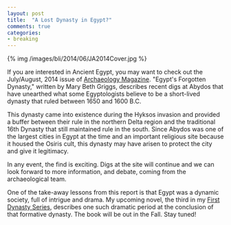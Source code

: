 ```yaml
---
layout: post
title: 	"A Lost Dynasty in Egypt?"
comments: true
categories:
- breaking
---
```


{% img /images/bli/2014/06/JA2014Cover.jpg %}

If you are interested in Ancient Egypt, you may want to check out the July/August, 2014 issue of [Archaeology Magazine](http://www.archaeology.org/issues). "Egypt's Forgotten Dynasty," written by Mary Beth Griggs, describes recent digs at Abydos	that have unearthed what some Egyptologists believe to be a short-lived dynasty that ruled between 1650 and 1600 B.C. 

<!--more-->

This dynasty came into existence during the Hyksos invasion and provided a buffer between their rule in the northern Delta region and the traditional 16th Dynasty that still maintained rule in the south. Since Abydos was one of the largest cities in Egypt at the time and an important religious site because it housed the Osiris cult, this dynasty may have arisen to protect the city and give it legitimacy. 

In any event, the find is exciting. Digs at the site will continue and we can look forward to more information, and debate, coming from the archaeological team. 

One of the take-away lessons from this report is that Egypt was a dynamic society, full of intrigue and drama. My upcoming novel, the third in my [First Dynasty Series](http://www.amazon.com/Lester-Picker/e/B009E6U9R0/ref=sr_tc_2_0?qid=1357444582&sr=1-2-ent), describes one such dramatic period at the conclusion of that formative dynasty. The book will be out in the Fall. Stay tuned!


